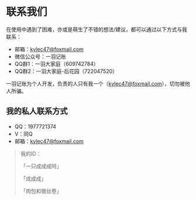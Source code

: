 # 联系我们

在使用中遇到了困难，亦或是萌生了不错的想法/建议，都可以通过以下方式与我联系：

* 邮箱：kylec47@foxmail.com
* 微信公众号：一羽记账
* QQ群1：一羽大家庭（609742784）
* QQ群2：一羽大家庭-后花园（722047520）

一羽记账为个人开发，负责的人只有我一个（kylec47@foxmail.com），切勿被他人所骗。

## 我的私人联系方式

* QQ：1977721374
* V：同Q
* 邮箱：kylec47@foxmail.com

> 我的ID：
> 
> 「一只成成成阿」
> 
> 「成成成」
> 
> 「肉包和银丝卷」